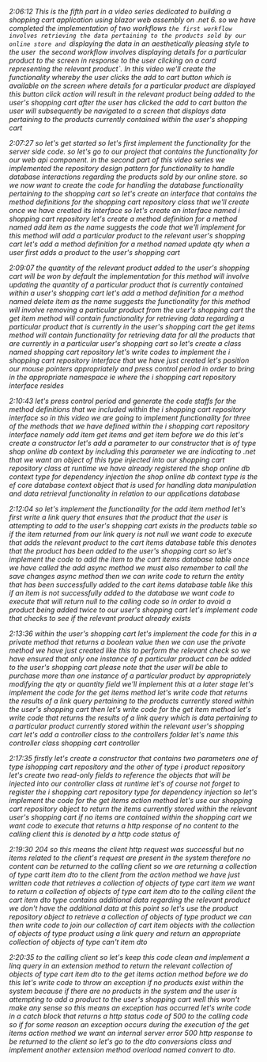 *2:06:12
This is the fifth part in a video series dedicated to building a shopping cart application using blazor web assembly on .net 6. so we have completed the implementation of two workflows `the first workflow involves retrieving the data pertaining to the products sold by our online store and `displaying the data in an aesthetically pleasing style to the user` `the second workflow involves displaying details for a particular product to the screen in response to the user clicking on a card representing the relevant product`. In this video we'll create the functionality whereby the user clicks the add to cart button which is available on the screen where details for a particular product are displayed this button click action will result in the relevant product being added to the
user's shopping cart after the user has clicked the add to cart button the user will subsequently be navigated to a screen that displays data pertaining to the products currently contained within the user's shopping cart*

*2:07:27
so let's get started so let's first implement the functionality for the server side code. so let's go to our project that contains the functionality for our web api component. in the second part of this video series we implemented the repository design pattern for functionality to handle database interactions regarding the products sold by our online store. so we now want to create the code for handling the database functionality pertaining to the shopping cart so let's create an interface that contains the method definitions for the shopping cart repository class that we'll create once we have created its interface so let's create an interface named i shopping cart repository let's create a method definition for a method named add item as the name suggests the code that we'll implement for this method will add a particular product to the relevant user's shopping cart let's add a method definition for a method named update qty when a user first adds a product to the user's shopping cart*

*2:09:07
the quantity of the relevant product added to the user's shopping cart will be won by default the implementation for this method will involve updating the quantity of a particular product that is currently contained within a user's shopping cart let's add a method definition for a method named delete item as the name suggests the functionality for this method will involve removing a particular product from the user's shopping cart the get item method will contain functionality for retrieving data regarding a particular product that is currently in the user's shopping cart the get items method will contain functionality for retrieving data for all the products that are currently in a particular user's shopping cart so let's create a class named shopping cart repository 
let's write codes to implement the i shopping cart repository interface that we have just created let's position our mouse pointers appropriately and press control period in order to bring in the appropriate namespace ie where the i shopping cart repository interface resides*

*2:10:43
let's press control period and generate the code staffs for the method definitions that we included within the i shopping cart repository interface so in this video we are going to implement functionality for three of the methods that we have defined within the i shopping cart repository interface namely add item get items and get item before we do this let's create a constructor let's add a parameter to our constructor that is of type shop online db context by including this parameter we are indicating to .net that we want an object of this type injected into our shopping cart repository class at runtime we have already registered the shop online db context type for dependency injection the shop online db context type is the ef core database context object that is used for handling data manipulation and data retrieval functionality in relation to our applications database*

*2:12:04
so let's implement the functionality for the add item method let's first write a link query that ensures that the product that the user is attempting to add to the user's shopping cart exists in the products table so if the item returned from our link query is not null we want code to execute that adds the relevant product to the cart items database table this denotes that the product has been added to the user's shopping cart so let's implement the code to add the item to the cart items database table once we have called the add async method we must also remember to call the save changes async method then we can write code to return the entity that has been successfully added to the cart items database table like this if an item is not successfully added to the database we want code to execute that will return null to the calling code so in order to avoid a product being added twice to our user's shopping cart 
let's implement code that checks to see if the relevant product already exists*

*2:13:36
within the user's shopping cart let's implement the code for this in a private method that returns a boolean value then we can use the private method we have just created like this to perform the relevant check so we have ensured that only one instance of a particular product can be added to the user's shopping cart please note that the user will be able to purchase more than one instance of a particular product by appropriately modifying the qty or quantity field we'll implement this at a later stage let's implement the code for the get items method let's write code that returns the results of a link query pertaining to the products currently stored within the user's shopping cart then let's write code for the get item method let's write code that returns the results of a link query which is data pertaining to a particular product currently stored within the relevant user's shopping cart let's add a controller class to the controllers folder let's name this controller class shopping cart controller*

*2:17:35
firstly let's create a constructor that contains two parameters one of type ishopping cart repository and the other of type i product repository let's create two read-only fields to reference the objects that will be injected into our controller class at runtime let's of course not forget to register the i shopping cart repository type for dependency injection so let's implement the code for the get items action method let's use our shopping cart repository object to return the items currently stored within the relevant user's shopping cart if no items are contained within the shopping cart we want code to execute that returns a http response of no content to the calling client this is denoted by a http code status of*

*2:19:30
204 so this means the client http request was successful but no items related to the client's request are present in the system therefore no content can be returned to the calling client so we are returning a collection of type cartt item dto to the client from the action method we have just written code that retrieves a collection of objects of type cart item we want to return a collection of objects of type cart item dto to the calling client the cart item dto type contains additional data regarding the relevant product we don't have the additional data at this point so let's use the product repository object to retrieve a collection of objects of type product we can then write code to join our collection of cart item objects with the collection of objects of type product using a link query and return an appropriate collection of objects of type can't item dto*

*2:20:35
to the calling client so let's keep this code clean and implement a linq query in an extension method to return the relevant collection of objects of type cart item dto to the get items action method before we do this let's write code to throw an exception if no products exist within the system because if there are no products in the system and the user is attempting to add a product to the user's shopping cart well this won't make any sense so this means an exception has occurred let's write code in a catch block that returns a http status code of 500 to the calling code so if for some reason an exception occurs during the execution of the get items action method we want an internal server error 500 http response to be returned to the client so let's go to the dto conversions class and implement another extension method overload named convert to dto.*
